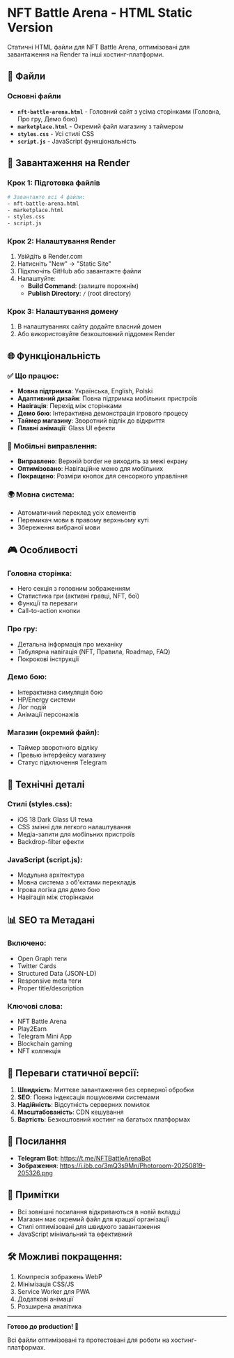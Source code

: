 # NFT Battle Arena - HTML Static Version

Статичні HTML файли для NFT Battle Arena, оптимізовані для завантаження на Render та інші хостинг-платформи.

## 📁 Файли

### Основні файли
- **`nft-battle-arena.html`** - Головний сайт з усіма сторінками (Головна, Про гру, Демо бою)
- **`marketplace.html`** - Окремий файл магазину з таймером
- **`styles.css`** - Усі стилі CSS
- **`script.js`** - JavaScript функціональність

## 🚀 Завантаження на Render

### Крок 1: Підготовка файлів
```bash
# Завантажте всі 4 файли:
- nft-battle-arena.html
- marketplace.html  
- styles.css
- script.js
```

### Крок 2: Налаштування Render
1. Увійдіть в Render.com
2. Натисніть "New" → "Static Site"
3. Підключіть GitHub або завантажте файли
4. Налаштуйте:
   - **Build Command**: (залиште порожнім)
   - **Publish Directory**: `/` (root directory)

### Крок 3: Налаштування домену
1. В налаштуваннях сайту додайте власний домен
2. Або використовуйте безкоштовний піддомен Render

## 🌐 Функціональність

### ✅ Що працює:
- **Мовна підтримка**: Українська, English, Polski
- **Адаптивний дизайн**: Повна підтримка мобільних пристроїв  
- **Навігація**: Перехід між сторінками
- **Демо бою**: Інтерактивна демонстрація ігрового процесу
- **Таймер магазину**: Зворотний відлік до відкриття
- **Плавні анімації**: Glass UI ефекти

### 📱 Мобільні виправлення:
- **Виправлено**: Верхній border не виходить за межі екрану
- **Оптимізовано**: Навігаційне меню для мобільних
- **Покращено**: Розміри кнопок для сенсорного управління

### 🌍 Мовна система:
- Автоматичний переклад усіх елементів
- Перемикач мови в правому верхньому куті
- Збереження вибраної мови

## 🎮 Особливості

### Головна сторінка:
- Hero секція з головним зображенням
- Статистика гри (активні гравці, NFT, бої)
- Функції та переваги
- Call-to-action кнопки

### Про гру:
- Детальна інформація про механіку
- Табулярна навігація (NFT, Правила, Roadmap, FAQ)
- Покрокові інструкції

### Демо бою:
- Інтерактивна симуляція бою
- HP/Energy системи
- Лог подій
- Анімації персонажів

### Магазин (окремий файл):
- Таймер зворотного відліку
- Превью інтерфейсу магазину
- Статус підключення Telegram

## 🔧 Технічні деталі

### Стилі (styles.css):
- iOS 18 Dark Glass UI тема
- CSS змінні для легкого налаштування
- Медіа-запити для мобільних пристроїв
- Backdrop-filter ефекти

### JavaScript (script.js):
- Модульна архітектура
- Мовна система з об'єктами перекладів
- Ігрова логіка для демо бою
- Навігація між сторінками

## 📊 SEO та Метадані

### Включено:
- Open Graph теги
- Twitter Cards
- Structured Data (JSON-LD)
- Responsive meta теги
- Proper title/description

### Ключові слова:
- NFT Battle Arena
- Play2Earn
- Telegram Mini App
- Blockchain gaming
- NFT коллекція

## 🌟 Переваги статичної версії:

1. **Швидкість**: Миттєве завантаження без серверної обробки
2. **SEO**: Повна індексація пошуковими системами
3. **Надійність**: Відсутність серверних помилок
4. **Масштабованість**: CDN кешування
5. **Вартість**: Безкоштовний хостинг на багатьох платформах

## 🔗 Посилання

- **Telegram Bot**: https://t.me/NFTBattleArenaBot
- **Зображення**: https://i.ibb.co/3mQ3s9Mn/Photoroom-20250819-205326.png

## 📝 Примітки

- Всі зовнішні посилання відкриваються в новій вкладці
- Магазин має окремий файл для кращої організації
- Стилі оптимізовані для швидкого завантаження
- JavaScript мінімальний та ефективний

## 🛠️ Можливі покращення:

1. Компресія зображень WebP
2. Мінімізація CSS/JS
3. Service Worker для PWA
4. Додаткові анімації
5. Розширена аналітика

---

**Готово до production! 🚀**

Всі файли оптимізовані та протестовані для роботи на хостинг-платформах.